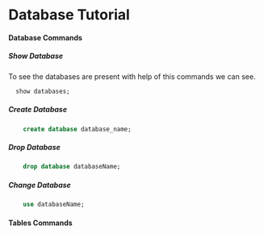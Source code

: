 # Database Tutorial 


#### Database Commands

##### Show Database
To see the databases are present with help of this commands we can see. 

```sql 
  show databases;
```

##### Create Database

```sql
    create database database_name;
```

##### Drop Database

```sql
    drop database databaseName; 
```

##### Change Database 

```sql
    use databaseName; 
```

#### Tables Commands

    